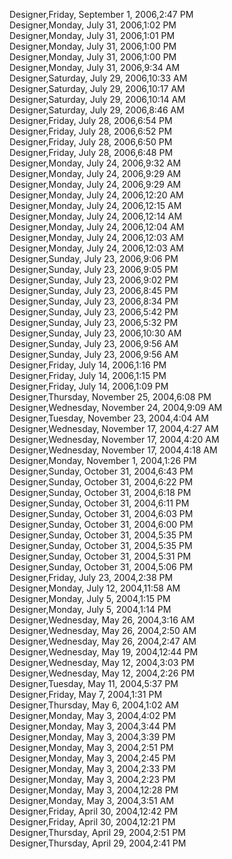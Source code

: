 ﻿Designer,Friday, September 1, 2006,2:47 PM  Designer,Monday, July 31, 2006,1:02 PM  Designer,Monday, July 31, 2006,1:01 PM  Designer,Monday, July 31, 2006,1:00 PM  Designer,Monday, July 31, 2006,1:00 PM  Designer,Monday, July 31, 2006,9:34 AM  Designer,Saturday, July 29, 2006,10:33 AM  Designer,Saturday, July 29, 2006,10:17 AM  Designer,Saturday, July 29, 2006,10:14 AM  Designer,Saturday, July 29, 2006,8:46 AM  Designer,Friday, July 28, 2006,6:54 PM  Designer,Friday, July 28, 2006,6:52 PM  Designer,Friday, July 28, 2006,6:50 PM  Designer,Friday, July 28, 2006,6:48 PM  Designer,Monday, July 24, 2006,9:32 AM  Designer,Monday, July 24, 2006,9:29 AM  Designer,Monday, July 24, 2006,9:29 AM  Designer,Monday, July 24, 2006,12:20 AM  Designer,Monday, July 24, 2006,12:15 AM  Designer,Monday, July 24, 2006,12:14 AM  Designer,Monday, July 24, 2006,12:04 AM  Designer,Monday, July 24, 2006,12:03 AM  Designer,Monday, July 24, 2006,12:03 AM  Designer,Sunday, July 23, 2006,9:06 PM  Designer,Sunday, July 23, 2006,9:05 PM  Designer,Sunday, July 23, 2006,9:02 PM  Designer,Sunday, July 23, 2006,8:45 PM  Designer,Sunday, July 23, 2006,8:34 PM  Designer,Sunday, July 23, 2006,5:42 PM  Designer,Sunday, July 23, 2006,5:32 PM  Designer,Sunday, July 23, 2006,10:30 AM  Designer,Sunday, July 23, 2006,9:56 AM  Designer,Sunday, July 23, 2006,9:56 AM  Designer,Friday, July 14, 2006,1:16 PM  Designer,Friday, July 14, 2006,1:15 PM  Designer,Friday, July 14, 2006,1:09 PM  Designer,Thursday, November 25, 2004,6:08 PM  Designer,Wednesday, November 24, 2004,9:09 AM  Designer,Tuesday, November 23, 2004,4:04 AM  Designer,Wednesday, November 17, 2004,4:27 AM  Designer,Wednesday, November 17, 2004,4:20 AM  Designer,Wednesday, November 17, 2004,4:18 AM  Designer,Monday, November 1, 2004,1:26 PM  Designer,Sunday, October 31, 2004,6:43 PM  Designer,Sunday, October 31, 2004,6:22 PM  Designer,Sunday, October 31, 2004,6:18 PM  Designer,Sunday, October 31, 2004,6:11 PM  Designer,Sunday, October 31, 2004,6:03 PM  Designer,Sunday, October 31, 2004,6:00 PM  Designer,Sunday, October 31, 2004,5:35 PM  Designer,Sunday, October 31, 2004,5:35 PM  Designer,Sunday, October 31, 2004,5:31 PM  Designer,Sunday, October 31, 2004,5:06 PM  Designer,Friday, July 23, 2004,2:38 PM  Designer,Monday, July 12, 2004,11:58 AM  Designer,Monday, July 5, 2004,1:15 PM  Designer,Monday, July 5, 2004,1:14 PM  Designer,Wednesday, May 26, 2004,3:16 AM  Designer,Wednesday, May 26, 2004,2:50 AM  Designer,Wednesday, May 26, 2004,2:47 AM  Designer,Wednesday, May 19, 2004,12:44 PM  Designer,Wednesday, May 12, 2004,3:03 PM  Designer,Wednesday, May 12, 2004,2:26 PM  Designer,Tuesday, May 11, 2004,5:37 PM  Designer,Friday, May 7, 2004,1:31 PM  Designer,Thursday, May 6, 2004,1:02 AM  Designer,Monday, May 3, 2004,4:02 PM  Designer,Monday, May 3, 2004,3:44 PM  Designer,Monday, May 3, 2004,3:39 PM  Designer,Monday, May 3, 2004,2:51 PM  Designer,Monday, May 3, 2004,2:45 PM  Designer,Monday, May 3, 2004,2:33 PM  Designer,Monday, May 3, 2004,2:23 PM  Designer,Monday, May 3, 2004,12:28 PM  Designer,Monday, May 3, 2004,3:51 AM  Designer,Friday, April 30, 2004,12:42 PM  Designer,Friday, April 30, 2004,12:21 PM  Designer,Thursday, April 29, 2004,2:51 PM  Designer,Thursday, April 29, 2004,2:41 PM